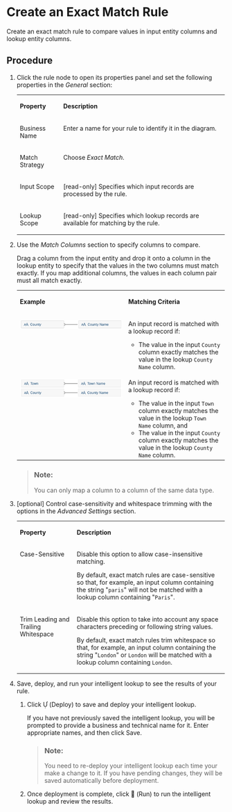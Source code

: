 <!-- loio897d26c3ffe24efaa27cd0d7262a78ad -->

<link rel="stylesheet" type="text/css" href="../css/sap-icons.css"/>

# Create an Exact Match Rule

Create an exact match rule to compare values in input entity columns and lookup entity columns.



<a name="loio897d26c3ffe24efaa27cd0d7262a78ad__steps_ysw_pzb_cqb"/>

## Procedure

1.  Click the rule node to open its properties panel and set the following properties in the *General* section:


    <table>
    <tr>
    <th valign="top">

    Property


    
    </th>
    <th valign="top">

    Description


    
    </th>
    </tr>
    <tr>
    <td valign="top">

    Business Name


    
    </td>
    <td valign="top">

    Enter a name for your rule to identify it in the diagram.


    
    </td>
    </tr>
    <tr>
    <td valign="top">

    Match Strategy


    
    </td>
    <td valign="top">

    Choose *Exact Match*.


    
    </td>
    </tr>
    <tr>
    <td valign="top">

    Input Scope


    
    </td>
    <td valign="top">

    \[read-only\] Specifies which input records are processed by the rule.


    
    </td>
    </tr>
    <tr>
    <td valign="top">

    Lookup Scope


    
    </td>
    <td valign="top">

    \[read-only\] Specifies which lookup records are available for matching by the rule.


    
    </td>
    </tr>
    </table>
    
2.  Use the *Match Columns* section to specify columns to compare.

    Drag a column from the input entity and drop it onto a column in the lookup entity to specify that the values in the two columns must match exactly. If you map additional columns, the values in each column pair must all match exactly.


    <table>
    <tr>
    <th valign="top">

    Example


    
    </th>
    <th valign="top">

    Matching Criteria


    
    </th>
    </tr>
    <tr>
    <td valign="top">

    ![](images/Exact_Match_-_One_Column_Pair_54e2255.png)


    
    </td>
    <td valign="top">

    An input record is matched with a lookup record if:

    -   The value in the input `County` column exactly matches the value in the lookup `County Name` column.


    
    </td>
    </tr>
    <tr>
    <td valign="top">

    ![](images/Exact_Match_-_Two_Column_Pairs_adecfff.png)


    
    </td>
    <td valign="top">

    An input record is matched with a lookup record if:

    -   The value in the input `Town` column exactly matches the value in the lookup `Town Name` column, and
    -   The value in the input `County` column exactly matches the value in the lookup `County Name` column.


    
    </td>
    </tr>
    </table>
    
    > ### Note:  
    > You can only map a column to a column of the same data type.

3.  \[optional\] Control case-sensitivity and whitespace trimming with the options in the *Advanced Settings* section.


    <table>
    <tr>
    <th valign="top">

    Property


    
    </th>
    <th valign="top">

    Description


    
    </th>
    </tr>
    <tr>
    <td valign="top">

    Case-Sensitive


    
    </td>
    <td valign="top">

    Disable this option to allow case-insensitive matching. 

    By default, exact match rules are case-sensitive so that, for example, an input column containing the string "`paris`" will not be matched with a lookup column containing "`Paris`".


    
    </td>
    </tr>
    <tr>
    <td valign="top">

    Trim Leading and Trailing Whitespace 


    
    </td>
    <td valign="top">

    Disable this option to take into account any space characters preceding or following string values. 

    By default, exact match rules trim whitespace so that, for example, an input column containing the string "`London`" or `London` will be matched with a lookup column containing `London`.


    
    </td>
    </tr>
    </table>
    
4.  Save, deploy, and run your intelligent lookup to see the results of your rule.

    1.  Click <span class="SAP-icons"></span> \(Deploy\) to save and deploy your intelligent lookup.

        If you have not previously saved the intelligent lookup, you will be prompted to provide a business and technical name for it. Enter appropriate names, and then click Save.

        > ### Note:  
        > You need to re-deploy your intelligent lookup each time your make a change to it. If you have pending changes, they will be saved automatically before deployment.

    2.  Once deployment is complete, click <span class="FPA-icons"></span> \(Run\) to run the intelligent lookup and review the results.



